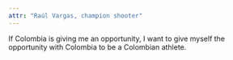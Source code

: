 ```yaml
---
attr: "Raúl Vargas, champion shooter"
---
```

If Colombia is giving me an opportunity, I want to give myself the opportunity with Colombia to be a Colombian athlete.